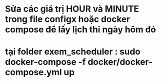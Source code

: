 # Sửa các giá trị HOUR và MINUTE trong file configx hoặc docker compose để lấy lịch thi ngày hôm đó 
# tại folder exem_scheduler : sudo docker-compose -f docker/docker-compose.yml up